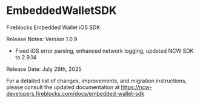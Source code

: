 # EmbeddedWalletSDK

Fireblocks Embedded Wallet iOS SDK 

Release Notes: Version 1.0.9
- Fixed iOS error parsing, enhanced network logging, updated NCW SDK to 2.9.14

Release Date: July 29th, 2025

For a detailed list of changes, improvements, and migration instructions, please consult the updated documentation at https://ncw-developers.fireblocks.com/docs/embedded-wallet-sdk
